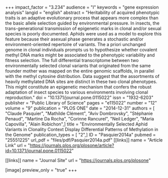+++
impact_factor = "3.234"
audience = "I"
keywords = "gene expression analysis"
langid = "english"
abstract = "Heritability of acquired phenotypic traits is an adaptive evolutionary process that appears more complex than the basic allele selection guided by environmental pressure. In insects, the trans-generational transmission of epigenetic marks in clonal and/or sexual species is poorly documented. Aphids were used as a model to explore this feature because their asexual phase generates a stochastic and/or environment-oriented repertoire of variants. The a priori unchanged genome in clonal individuals prompts us to hypothesize whether covalent methyl DNA marks might be associated to the phenotypic variability and fitness selection. The full differential transcriptome between two environmentally selected clonal variants that originated from the same founder mother was mapped on the entire genomic scaffolds, in parallel with the methyl cytosine distribution. Data suggest that the assortments of heavily methylated DNA sites are distinct in these two clonal phenotypes. This might constitute an epigenetic mechanism that confers the robust adaptation of insect species to various environments involving clonal reproduction."
doi = "10.1371/journal.pone.0115022"
issn = "1932-6203"
publisher = "Public Library of Science"
pages = "e115022"
number = "12"
volume = "9"
publication = "PLOS ONE"
date = "2014-12-31"
authors = [ "Claude Pasquier", "Mathilde Clément", "Aviv Dombrovsky", "Stéphanie Penaud", "Martine Da Rocha", "Corinne Rancurel", "Neil Ledger", "Maria Capovilla", "Alain Robichon",]
title = "Environmentally Selected Aphid Variants in Clonality Context Display Differential Patterns of Methylation in the Genome"
publication_types = [ "2",]
ID = "Pasquier2014a"
pubmed = "25551225"
url_pdf = "files/pdf/Pasquier2014a.pdf"
[[links]]
name = "Article Link"
url = "https://journals.plos.org/plosone/article?id=10.1371/journal.pone.0115022"

[[links]]
name = "Journal Site"
url = "https://journals.plos.org/plosone"

[image]
preview_only = "true"
+++

